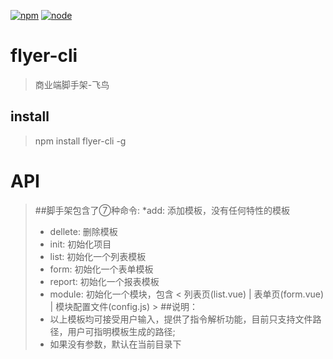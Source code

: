 [![npm][npm]][npm-url]
[![node][node]][node-url]

# flyer-cli

> 商业端脚手架-飞鸟

## install

> npm install flyer-cli -g

# API

> ##脚手架包含了⑦种命令:
> *add: 添加模板，没有任何特性的模板
> * dellete: 删除模板
> * init: 初始化项目
> * list: 初始化一个列表模板
> * form: 初始化一个表单模板
> * report: 初始化一个报表模板
> * module: 初始化一个模块，包含 < 列表页(list.vue) | 表单页(form.vue) | 模块配置文件(config.js) >
> ##说明：
> * 以上模板均可接受用户输入，提供了指令解析功能，目前只支持文件路径，用户可指明模板生成的路径;
> * 如果没有参数，默认在当前目录下

[npm]: https://img.shields.io/npm/v/flyer-cli.svg
[npm-url]: https://www.npmjs.com/package/flyer-cli

[node]: https://img.shields.io/npm/v/flyer-cli.svg
[node-url]: https://nodejs.org

[deps]: https://david-dm.org/flyer-cli.svg
[deps-url]: https://david-dm.org/flyer-cli
